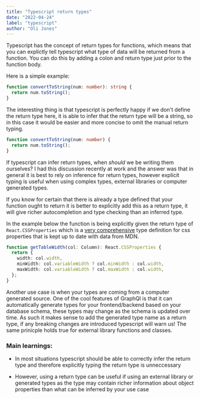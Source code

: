 ```yaml
---
title: "Typescript return types"
date: "2022-04-24"
label: "typescript"
author: "Oli Jones"
---
```


Typescript has the concept of return types for functions, which means that you can explictly tell typescript what type of data will be returned from a function. You can do this by adding a colon and return type just prior to the function body.

Here is a simple example:

```ts
function convertToString(num: number): string {
  return num.toString();
}
```

The interesting thing is that typescript is perfectly happy if we don't define the return type here, it is able to infer that the return type will be a string, so in this case it would be easier and more concise to omit the manual return typing.

```ts
function convertToString(num: number) {
  return num.toString();
}
```

If typescript can infer return types, when <i>should</i> we be writing them ourselves? I had this discussion recently at work and the answer was that in general it is best to rely on inference for return types, however explicit typing is useful when using complex types, external libraries or computer generated types.

If you know for certain that there is already a type defined that your function ought to return it is better to explicitly add this as a return type, it will give richer autocompletion and type checking than an inferred type.

In the example below the function is being explicitly given the return type of `React.CSSProperties` which is a [very comprehensive](#https://github.com/frenic/csstype/blob/master/index.d.ts) type definition for css properties that is kept up to date with data from MDN.

```ts
function getTableWidth(col: Column): React.CSSProperties {
  return {
    width: col.width,
    minWidth: col.variableWidth ? col.minWidth : col.width,
    maxWidth: col.variableWidth ? col.maxWidth : col.width,
  };
}
```

Another use case is when your types are coming from a computer generated source. One of the cool features of GraphQl is that it can automatically generate types for your frontend/backend based on your database schema, these types may change as the schema is updated over time. As such it makes sense to add the generated type name as a return type, if any breaking changes are introduced typescript will warn us! The same prinicple holds true for external library functions and classes.

### Main learnings:

- In most situations typescript should be able to correctly infer the return type and therefore explicitly typing the return type is unneccessary

- However, using a return type can be useful if using an external library or generated types as the type may contain richer information about object properties than what can be inferred by your use case

